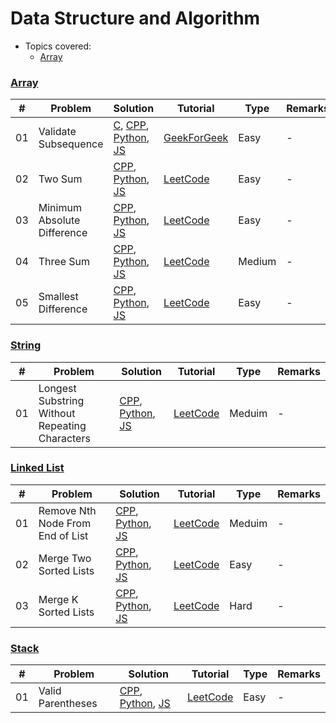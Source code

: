 # Data Structure and Algorithm

* Topics covered:
    * [Array](TODO)
### [Array](https://www.geeksforgeeks.org/arrays-in-c-cpp/)
| #  | Problem | Solution | Tutorial | Type | Remarks |
| --- | --- | --- | --- | --- | --- |
|01| Validate Subsequence | [C](C/Array/1_ValidateSubsequence.c), [CPP](CPP/Array/1_ValidateSubsequence.cpp), [Python](), [JS]() | [GeekForGeek](https://www.geeksforgeeks.org/check-whether-an-array-is-subarray-of-another-array)|Easy|-|
|02| Two Sum | [CPP](CPP/Array/2_TwoSum.cpp), [Python](), [JS]() | [LeetCode](https://leetcode.com/problems/max-consecutive-ones/)|Easy|-|
|03| Minimum Absolute Difference | [CPP](CPP/Array/3_MinimumAbsoluteDifference.cpp), [Python](), [JS]() | [LeetCode](https://leetcode.com/problems/minimum-absolute-difference/)|Easy|-|
|04| Three Sum | [CPP](CPP/Array/4_ThreeSum.cpp), [Python](), [JS]() | [LeetCode](https://leetcode.com/problems/3sum/)|Medium|-|
|05| Smallest Difference | [CPP](CPP/Array/5_SmallestDifference.cpp), [Python](), [JS]() | [LeetCode](https://leetcode.com/)|Easy|-|

### [String](https://www.geeksforgeeks.org/string-data-structure/)
| #  | Problem | Solution | Tutorial | Type | Remarks |
| --- | --- | --- | --- | --- | --- |
|01| Longest Substring Without Repeating Characters | [CPP](CPP/String/1_LongestSubstringWithoutRepeatingCharacters.cpp), [Python](), [JS]() | [LeetCode](https://leetcode.com/problems/longest-substring-without-repeating-characters/)|Meduim|-|


### [Linked List](https://www.geeksforgeeks.org/data-structures/linked-list/)
| #  | Problem | Solution | Tutorial | Type | Remarks |
| --- | --- | --- | --- | --- | --- |
|01| Remove Nth Node From End of List | [CPP](CPP/List/1_RemoveNthNodeFromEndOfList.cpp), [Python](), [JS]() | [LeetCode](https://leetcode.com/problems/remove-nth-node-from-end-of-list/)|Meduim|-|
|02| Merge Two Sorted Lists | [CPP](CPP/List/2_MergeTwoSortedList.cpp), [Python](), [JS]() | [LeetCode](https://leetcode.com/problems/merge-two-sorted-lists/)|Easy|-|
|03| Merge K Sorted Lists | [CPP](CPP/List/3_MergeKSortedList.cpp), [Python](), [JS]() | [LeetCode](https://leetcode.com/problems/merge-k-sorted-lists/)|Hard|-|

### [Stack](https://www.geeksforgeeks.org/stack-data-structure/)
| #  | Problem | Solution | Tutorial | Type | Remarks |
| --- | --- | --- | --- | --- | --- |
|01| Valid Parentheses | [CPP](CPP/Stack/1_ValidParentheses.cpp), [Python](), [JS]() | [LeetCode](https://leetcode.com/problems/valid-parentheses/)|Easy|-|
